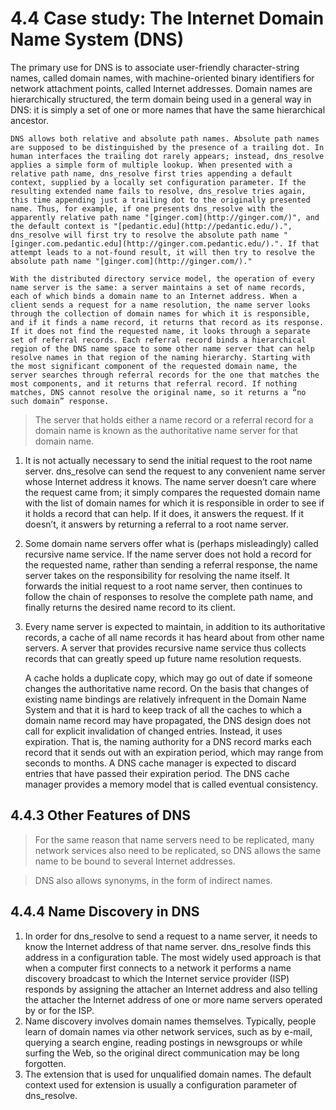 # 4.4 Case study: The Internet Domain Name System (DNS)

The primary use for DNS is to associate user-friendly character-string names, called domain names, with machine-oriented binary identifiers for network attachment points, called Internet addresses. Domain names are hierarchically structured, the term domain being used in a general way in DNS: it is simply a set of one or more names that have the same hierarchical ancestor.

    DNS allows both relative and absolute path names. Absolute path names are supposed to be distinguished by the presence of a trailing dot. In human interfaces the trailing dot rarely appears; instead, dns_resolve applies a simple form of multiple lookup. When presented with a relative path name, dns_resolve first tries appending a default context, supplied by a locally set configuration parameter. If the resulting extended name fails to resolve, dns_resolve tries again, this time appending just a trailing dot to the originally presented name. Thus, for example, if one presents dns_resolve with the apparently relative path name "[ginger.com](http://ginger.com/)", and the default context is "[pedantic.edu](http://pedantic.edu/).", dns_resolve will first try to resolve the absolute path name "[ginger.com.pedantic.edu](http://ginger.com.pedantic.edu/).". If that attempt leads to a not-found result, it will then try to resolve the absolute path name "[ginger.com](http://ginger.com/)."

    With the distributed directory service model, the operation of every name server is the same: a server maintains a set of name records, each of which binds a domain name to an Internet address. When a client sends a request for a name resolution, the name server looks through the collection of domain names for which it is responsible, and if it finds a name record, it returns that record as its response. If it does not find the requested name, it looks through a separate set of referral records. Each referral record binds a hierarchical region of the DNS name space to some other name server that can help resolve names in that region of the naming hierarchy. Starting with the most significant component of the requested domain name, the server searches through referral records for the one that matches the most components, and it returns that referral record. If nothing matches, DNS cannot resolve the original name, so it returns a “no such domain” response.

> The server that holds either a name record or a referral record for a domain name is known as the authoritative name server for that domain name.
> 
1. It is not actually necessary to send the initial request to the root name server. dns_resolve can send the request to any convenient name server whose Internet address it knows. The name server doesn’t care where the request came from; it simply compares the requested domain name with the list of domain names for which it is responsible in order to see if it holds a record that can help. If it does, it answers the request. If it doesn’t, it answers by returning a referral to a root name server.
2. Some domain name servers offer what is (perhaps misleadingly) called recursive name service. If the name server does not hold a record for the requested name, rather than sending a referral response, the name server takes on the responsibility for resolving the name itself. It forwards the initial request to a root name server, then continues to follow the chain of responses to resolve the complete path name, and finally returns the desired name record to its client.
3. Every name server is expected to maintain, in addition to its authoritative records, a cache of all name records it has heard about from other name servers. A server that provides recursive name service thus collects records that can greatly speed up future name resolution requests.

    A cache holds a duplicate copy, which may go out of date if someone changes the authoritative name record. On the basis that changes of existing name bindings are relatively infrequent in the Domain Name System and that it is hard to keep track of all the caches to which a domain name record may have propagated, the DNS design does not call for explicit invalidation of changed entries. Instead, it uses expiration. That is, the naming authority for a DNS record marks each record that it sends out with an expiration period, which may range from seconds to months. A DNS cache manager is expected to discard entries that have passed their expiration period. The DNS cache manager provides a memory model that is called eventual consistency.

## 4.4.3 Other Features of DNS

> For the same reason that name servers need to be replicated, many network services also need to be replicated, so DNS allows the same name to be bound to several Internet addresses.
> 

> DNS also allows synonyms, in the form of indirect names.
> 

## 4.4.4 Name Discovery in DNS

1. In order for dns_resolve to send a request to a name server, it needs to know the Internet address of that name server. dns_resolve finds this address in a configuration table. The most widely used approach is that when a computer first connects to a network it performs a name discovery broadcast to which the Internet service provider (ISP) responds by assigning the attacher an Internet address and also telling the attacher the Internet address of one or more name servers operated by or for the ISP.
2. Name discovery involves domain names themselves. Typically, people learn of domain names via other network services, such as by e-mail, querying a search engine, reading postings in newsgroups or while surfing the Web, so the original direct communication may be long forgotten.
3. The extension that is used for unqualified domain names. The default context used for extension is usually a configuration parameter of dns_resolve.